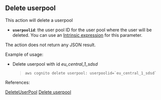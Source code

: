 ## Delete userpool

This action will delete a userpool

- **`userpoolid`**: the user pool ID for the user pool where the user will be deleted. You can use an [Intrinsic expression](https://github.com/DasAng/phobo-release/blob/master/docs/intrinsic_expression.md) for this parameter.

The action does not return any JSON result.

Example of usage:

- Delete userpool with id *eu_central_1_sdsd*

    > ``aws cognito delete userpool: userpoolid=`eu_central_1_sdsd` ``


References:

[DeleteUserPool](https://docs.aws.amazon.com/cognito-user-identity-pools/latest/APIReference/API_DeleteUserPool.html)
[Delete userpool](https://github.com/DasAng/phobo-release/blob/master/docs/aws_cognito_actions.md#delete-userpool)